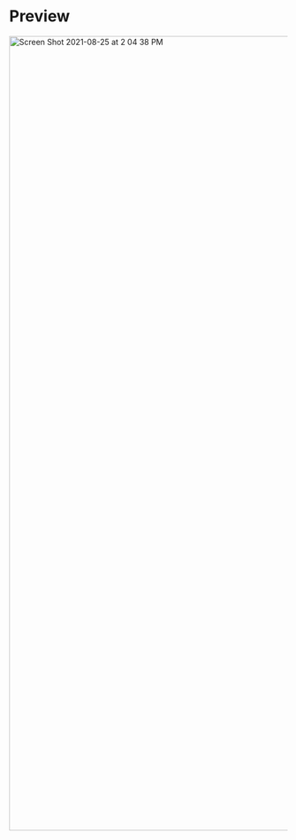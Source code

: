 # Preview

<img width="1436" alt="Screen Shot 2021-08-25 at 2 04 38 PM" src="https://user-images.githubusercontent.com/76491344/130842509-e12ec96f-6ba0-4aa1-b7c3-2674fd883d19.png">
